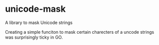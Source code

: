 # unicode-mask
A library to mask Unicode strings 

Creating a simple funciton to mask certain charecters of a uncode strings was surprisingly ticky in GO.
